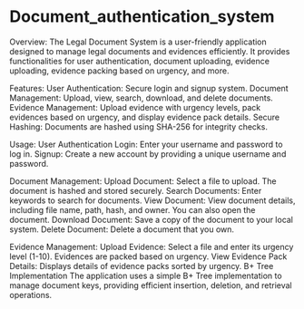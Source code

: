 # Document_authentication_system
Overview:
  The Legal Document System is a user-friendly application designed to manage legal documents and evidences efficiently. It provides functionalities for user authentication, document uploading, evidence uploading,     evidence packing based on urgency, and more.

Features:
  User Authentication: Secure login and signup system.
  Document Management: Upload, view, search, download, and delete documents.
  Evidence Management: Upload evidence with urgency levels, pack evidences based on urgency, and display evidence pack details.
  Secure Hashing: Documents are hashed using SHA-256 for integrity checks.
  
Usage:
  User Authentication
  Login: Enter your username and password to log in.
  Signup: Create a new account by providing a unique username and password.
  
Document Management:
  Upload Document: Select a file to upload. The document is hashed and stored securely.
  Search Documents: Enter keywords to search for documents.
  View Document: View document details, including file name, path, hash, and owner. You can also open the document.
  Download Document: Save a copy of the document to your local system.
  Delete Document: Delete a document that you own.
  
Evidence Management:
  Upload Evidence: Select a file and enter its urgency level (1-10). Evidences are packed based on urgency.
  View Evidence Pack Details: Displays details of evidence packs sorted by urgency.
  B+ Tree Implementation
  The application uses a simple B+ Tree implementation to manage document keys, providing efficient insertion, deletion, and retrieval operations.
